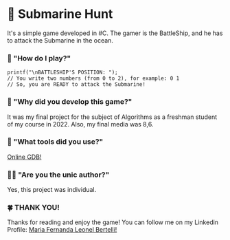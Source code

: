 <h1> 🚢 Submarine Hunt </h1>
It's a simple game developed in #C. The gamer is the BattleShip, and he has to attack the Submarine in the ocean.

### 👾 "How do I play?" 
``` #C
printf("\nBATTLESHIP'S POSITION: ");
// You write two numbers (from 0 to 2), for example: 0 1
// So, you are READY to attack the Submarine!
```
### 🤔 "Why did you develop this game?" 
It was my final project for the subject of Algorithms as a freshman student of my course in 2022. Also, my final media was 8,6.

### 🔧 "What tools did you use?"
<a href="https://www.onlinegdb.com/" > Online GDB!</a>

### 👩‍💻 "Are you the unic author?" 
Yes, this project was individual.

### 🍀 THANK YOU! 
<p> 
  Thanks for reading and enjoy the game! You can follow me on my Linkedin Profile:
  <a href = "https://www.linkedin.com/in/maria-fernanda-leonel-bertelli-252480257"> Maria Fernanda Leonel Bertelli! </a>
</p>
